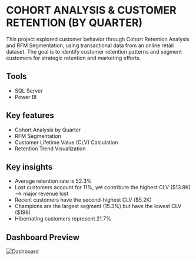 # COHORT ANALYSIS & CUSTOMER RETENTION (BY QUARTER)
This project explored customer behavior through Cohort Retention Analysis and RFM Segmentation, using transactional data from an online retail dataset. The goal is to identify customer retention patterns and segment customers for strategic retention and marketing efforts.

## Tools
- SQL Server
- Power BI

## Key features
- Cohort Analysis by Quarter
- RFM Segmentation
- Customer Lifetime Value (CLV) Calculation
- Retention Trend Visualization

## Key insights
- Average retention rate is 52.3%
- Lost customers account for 11%, yet contribute the highest CLV ($13.8K) --> major revenue lost
- Recent customers have the second-highest CLV ($5.2K)
- Champions are the largest segment (15.3%) but have the lowest CLV ($199)
- Hibernating customers represent 21.7%

## Dashboard Preview
![Dashboard]([images/dashboard_overview.png](https://github.com/ThanhTruc38/cohort-analysis-customer-retention/blob/main/dashboard_overview.png))



